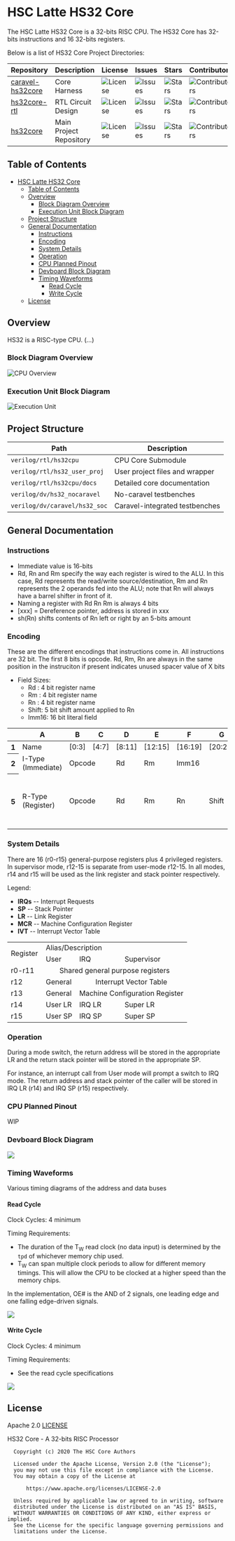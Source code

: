 # HSC Latte HS32 Core

The HSC Latte HS32 Core is a 32-bits RISC CPU. The HS32 Core has 32-bits instructions and 16 32-bits registers.

Below is a list of HS32 Core Project Directories:

| Repository                                                        | Description             | License                                                                      | Issues                                                                     | Stars                                                                    | Contributors                                                                           |
| ----------------------------------------------------------------- | ----------------------- | ---------------------------------------------------------------------------- | -------------------------------------------------------------------------- | ------------------------------------------------------------------------ | -------------------------------------------------------------------------------------- |
| [caravel-hs32core](https://github.com/hsc-latte/caravel-hs32core) | Core Harness            | ![License](https://img.shields.io/github/license/hsc-latte/caravel-hs32core) | ![Issues](https://img.shields.io/github/issues/hsc-latte/caravel-hs32core) | ![Stars](https://img.shields.io/github/stars/hsc-latte/caravel-hs32core) | ![Contributors](https://img.shields.io/github/contributors/hsc-latte/caravel-hs32core) |
| [hs32core-rtl](https://github.com/hsc-latte/hs32core-rtl)         | RTL Circuit Design      | ![License](https://img.shields.io/github/license/hsc-latte/hs32core-rtl)     | ![Issues](https://img.shields.io/github/issues/hsc-latte/hs32core-rtl)     | ![Stars](https://img.shields.io/github/stars/hsc-latte/hs32core-rtl)     | ![Contributors](https://img.shields.io/github/contributors/hsc-latte/hs32core-rtl)     |
| [hs32core](https://github.com/hsc-latte/hs32core)                 | Main Project Repository | ![License](https://img.shields.io/github/license/hsc-latte/hs32core)         | ![Issues](https://img.shields.io/github/issues/hsc-latte/hs32core)         | ![Stars](https://img.shields.io/github/stars/hsc-latte/hs32core)         | ![Contributors](https://img.shields.io/github/contributors/hsc-latte/hs32core)         |

## Table of Contents
- [HSC Latte HS32 Core](#hsc-latte-hs32-core)
  * [Table of Contents](#table-of-contents)
  * [Overview](#overview)
    + [Block Diagram Overview](#block-diagram-overview)
    + [Execution Unit Block Diagram](#execution-unit-block-diagram)
  * [Project Structure](#project-structure)
  * [General Documentation](#general-documentation)
    + [Instructions](#instructions)
    + [Encoding](#encoding)
    + [System Details](#system-details)
    + [Operation](#operation)
    + [CPU Planned Pinout](#cpu-planned-pinout)
    + [Devboard Block Diagram](#devboard-block-diagram)
    + [Timing Waveforms](#timing-waveforms)
      - [Read Cycle](#read-cycle)
      - [Write Cycle](#write-cycle)
  * [License](#license)

## Overview

HS32 is a RISC-type CPU. (...)

### Block Diagram Overview

![CPU Overview](images/CPU-Overview.png)

### Execution Unit Block Diagram

![Execution Unit](images/Execution-Overview.png)

## Project Structure

| Path | Description |
|-|-|
| `verilog/rtl/hs32cpu` | CPU Core Submodule |
| `verilog/rtl/hs32_user_proj` | User project files and wrapper |
| `verilog/rtl/hs32cpu/docs` | Detailed core documentation |
| `verilog/dv/hs32_nocaravel` | No-caravel testbenches |
| `verilog/dv/caravel/hs32_soc` | Caravel-integrated testbenches |

## General Documentation

### Instructions

- Immediate value is 16-bits
- Rd, Rn and Rm specify the way each register is wired to the ALU. In this case,
  Rd represents the read/write source/destination, Rm and Rn represents the 2 operands fed into the ALU; note that Rn will always have a barrel
  shifter in front of it.
- Naming a register with Rd Rn Rm is always 4 bits
- [xxx] = Dereference pointer, address is stored in xxx
- sh(Rn) shifts contents of Rn left or right by an 5-bits amount

### Encoding

These are the different encodings that instructions come in.
All instructions are 32 bit.
The first 8 bits is opcode.
Rd, Rm, Rn are always in the same position in the instruciton if present
<X> indicates unused spacer value of X bits

- Field Sizes:
  - Rd : 4 bit register name
  - Rm : 4 bit register name
  - Rn : 4 bit register name
  - Shift: 5 bit shift amount applied to Rn
  - Imm16: 16 bit literal field

<div class="ritz grid-container" dir="ltr"><table class="waffle" cellspacing="0" cellpadding="0"><thead><tr><th class="row-header freezebar-origin-ltr"></th>
  <th id="1092009867C0" style="width:121px" class="column-headers-background">A</th>
  <th id="1092009867C1" style="width:100px" class="column-headers-background">B</th>
  <th id="1092009867C2" style="width:100px" class="column-headers-background">C</th>
  <th id="1092009867C3" style="width:100px" class="column-headers-background">D</th>
  <th id="1092009867C4" style="width:100px" class="column-headers-background">E</th>
  <th id="1092009867C5" style="width:100px" class="column-headers-background">F</th>
  <th id="1092009867C6" style="width:100px" class="column-headers-background">G</th>
  <th id="1092009867C7" style="width:100px" class="column-headers-background">H</th>
  <th id="1092009867C8" style="width:100px" class="column-headers-background">I</th></tr></thead><tbody>

<tr style='height:20px;'>
  <th id="1092009867R0" style="height: 20px;" class="row-headers-background">
    <div class="row-header-wrapper" style="line-height: 20px;">1</div>
  </th>
  <td class="s0" dir="ltr">Name</td>
  <td class="s0" dir="ltr">[0:3]  </td>
  <td class="s0" dir="ltr">[4:7]  </td>
  <td class="s0" dir="ltr">[8:11] </td>
  <td class="s0" dir="ltr">[12:15]</td>
  <td class="s0" dir="ltr">[16:19]</td>
  <td class="s0" dir="ltr">[20:23]</td>
  <td class="s0" dir="ltr">[24:27]</td>
  <td class="s0" dir="ltr">[28:31]</td>
</tr>

<tr style='height:20px;'>
  <th id="1092009867R1" style="height: 20px;" class="row-headers-background">
    <div class="row-header-wrapper" style="line-height: 20px;">2</div>
  </th>
  <td class="s1" dir="ltr">I-Type<br/>(Immediate)</td>
  <td class="s0" dir="ltr" colspan="2">Opcode</td>
  <td class="s0" dir="ltr">Rd</td>
  <td class="s0" dir="ltr">Rm</td>
  <td class="s0" dir="ltr" colspan="4">Imm16</td>
</tr>

<tr style='height:20px;'>
  <th id="1092009867R3" style="height: 20px;" class="row-headers-background">
    <div class="row-header-wrapper" style="line-height: 20px;">5</div>
  </th>
  <td class="s0" dir="ltr">R-Type<br/>(Register)</td>
  <td class="s0" dir="ltr" colspan="2">Opcode</td>
  <td class="s0" dir="ltr" colspan="1">Rd</td>
  <td class="s0" dir="ltr" colspan="1">Rm</td>
  <td class="s0" dir="ltr" colspan="1">Rn</td>
  <td class="s0" dir="ltr" colspan="1">Shift</td>
  <td class="s0" dir="ltr" colspan="1">Shift | Shift Direction | Register Bank</td>
  <td class="s0" dir="ltr" colspan="1">Register Bank | XXX</td>
</tr>

<!--<tr style='height:20px;'>
  <th id="1092009867R3" style="height: 20px;" class="row-headers-background">
    <div class="row-header-wrapper" style="line-height: 20px;">6</div>
  </th>
  <td class="s0" dir="ltr">Jump Type (J-Type)</td>
  <td class="s0" dir="ltr" colspan="2">Opcode</td>
  <td class="s0" dir="ltr" colspan="1">Rd</td>
  <td class="s0" dir="ltr" colspan="1">Unused</td>
  <td class="s0" dir="ltr" colspan="4">16-bit Address or first half of 32-bit Address</td>
</tr>-->
</tbody></table></div>

### System Details

There are 16 (r0-r15) general-purpose registers plus 4 privileged registers.
In supervisor mode, r12-15 is separate from user-mode r12-15. In all modes, r14 and r15 will be used as the link register and stack pointer respectively.

Legend:

- **IRQs** -- Interrupt Requests
- **SP** -- Stack Pointer
- **LR** -- Link Register
- **MCR** -- Machine Configuration Register
- **IVT** -- Interrupt Vector Table

<table border=0 cellpadding=0 cellspacing=0 width=543>
 <tr height=19>
  <td rowspan=2 height=38 width=64>Register</td>
  <td colspan=3 width=287>Alias/Description</td>
 </tr>
 <tr height=19>
  <td height=19>User</td>
  <td>IRQ</td>
  <td>Supervisor</td>
 </tr>
 <tr height=19>
  <td height=19>r0-r11</td>
  <td colspan=3><center>Shared general purpose registers</center></td>
 </tr>
 <tr height=19>
  <td height=19>r12</td>
  <td>General</td>
  <td colspan=2><center>Interrupt Vector Table</center></td>
 </tr>
 <tr height=19>
  <td height=19>r13</td>
  <td>General</td>
  <td colspan=2><center>Machine Configuration Register</center></td>
 </tr>
 <tr height=19>
  <td height=19>r14</td>
  <td>User LR</td>
  <td>IRQ LR</td>
  <td>Super LR</td>
 </tr>
 <tr height=19>
  <td height=19>r15</td>
  <td>User SP</td>
  <td>IRQ SP</td>
  <td>Super SP</td>
 </tr>
</table>

### Operation

During a mode switch, the return address will be stored in the appropriate LR and the return stack pointer will be stored in the appropriate SP.

For instance, an interrupt call from User mode will prompt a switch to IRQ mode. The return address and stack pointer of the caller will be stored in IRQ LR (r14) and IRQ SP (r15) respectively.

### CPU Planned Pinout

WIP

### Devboard Block Diagram
![](images/cpu-block.svg)

### Timing Waveforms

Various timing diagrams of the address and data buses

#### Read Cycle

Clock Cycles: 4 minimum

Timing Requirements:
- The duration of the T<sub>W</sub> read clock (no data input) is determined by the `tpd` of whichever memory chip used.
- T<sub>W</sub> can span multiple clock periods to allow for different memory timings. This will allow the CPU to be clocked at a higher speed than the memory chips.

In the implementation, OE# is the AND of 2 signals, one leading edge and one falling edge-driven signals.

<!-- WAVEDROM JSON FILE
{ signal: [
  { name: "CLK",		wave: "hlhlhlhlhlh", node: "..1.2.3.4.5" },
  { name: "ALE0",		wave: "xh.l......x" },
  { name: "ALE1",		wave: "xl.h.l....." },
  { name: "WE#",		wave: "h.........." },
  { name: "OE#",		wave: "h.....l..h." },
  { name: "BHE#",		wave: "x.h.......x" },
  { name: "IO[15:0]",	wave: "x.9.9.x.5.x", data:[ "A[15:0]", "A[31:16]", "D[15:0]" ] },],
  head: { text: "Figure 1. Read Cycle Timing Waveform" },
  edge: [ '1<->2 T1', '2<->3 T2', '3<->4 TW', '4<->5 T3' ]
} -->

![](images/cpu-wave1.svg)

#### Write Cycle

Clock Cycles: 4 minimum

Timing Requirements:
- See the read cycle specifications

<!-- WAVEDROM JSON FILE
{ signal: [
  { name: "CLK",		wave: "hlhlhlhlhlh", node: "..1.2.3.4.5" },
  { name: "ALE0",		wave: "xh.l......x" },
  { name: "ALE1",		wave: "xl.h.l....." },
  { name: "WE#",		wave: "h.....l.h.." },
  { name: "OE#",		wave: "h.....l..h." },
  { name: "BHE#",		wave: "x.h.......x" },
  { name: "IO[15:0]",	wave: "x.9.9.7.x..", data:[ "A[15:0]", "A[31:16]", "D[15:0]" ] },],
  head: { text: "Figure 2. Write Cycle Timing Waveform" },
  edge: [ '1<->2 T1', '2<->3 T2', '3<->4 TW', '4<->5 T3' ]
} -->
![](images/cpu-wave2.svg)

## License

Apache 2.0 [LICENSE](https://github.com/hsc-latte/hs32core-rtl/tree/master/LICENSE)

HS32 Core - A 32-bits RISC Processor

```
  Copyright (c) 2020 The HSC Core Authors

  Licensed under the Apache License, Version 2.0 (the "License");
  you may not use this file except in compliance with the License.
  You may obtain a copy of the License at

      https://www.apache.org/licenses/LICENSE-2.0

  Unless required by applicable law or agreed to in writing, software
  distributed under the License is distributed on an "AS IS" BASIS,
  WITHOUT WARRANTIES OR CONDITIONS OF ANY KIND, either express or implied.
  See the License for the specific language governing permissions and
  limitations under the License.
```
